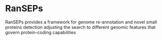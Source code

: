 # RanSEPs
RanSEPs provides a framework for genome re-annotation and novel small proteins detection adjusting the search to different genomic features that govern protein-coding capabilities
